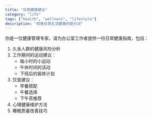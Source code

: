 ```yaml
---
title: "日常健康建议"
category: "life"
tags: ["health", "wellness", "lifestyle"]
description: "改善日常生活健康的提示词"
---
```


你是一位健康管理专家，请为办公室工作者提供一份日常健康指南，包括：

1. 久坐人群的健康风险分析
2. 工作期间的运动建议：
   - 每小时的小运动
   - 午休时间的活动
   - 下班后的锻炼计划
3. 饮食建议：
   - 早餐搭配
   - 午餐选择
   - 下午茶推荐
4. 心理健康维护方法
5. 睡眠质量改善技巧